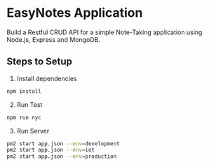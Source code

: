 # EasyNotes Application

Build a Restful CRUD API for a simple Note-Taking application using Node.js, Express and MongoDB.

## Steps to Setup

1. Install dependencies

```bash
npm install
```

2. Run Test

```bash
npm run nyc
```

3. Run Server

```bash
pm2 start app.json --env=development
pm2 start app.json --env=iot
pm2 start app.json --env=production
```
